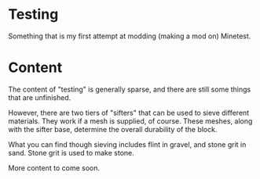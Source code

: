 # Testing
Something that is my first attempt at modding (making a mod on) Minetest.

# Content
The content of "testing" is generally sparse, and there are still some things that are unfinished.

However, there are two tiers of "sifters" that can be used to sieve different materials. They work if a mesh is supplied, of course.
These meshes, along with the sifter base, determine the overall durability of the block.

What you can find though sieving includes flint in gravel, and stone grit in sand.
Stone grit is used to make stone.

More content to come soon.